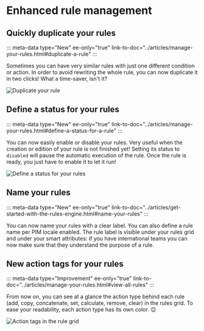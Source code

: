 # Enhanced rule management

## Quickly duplicate your rules
::: meta-data type="New" ee-only="true" link-to-doc="../articles/manage-your-rules.html#duplicate-a-rule"
:::

Sometimes you can have very similar rules with just one different condition or action. In order to avoid rewriting the whole rule, you can now duplicate it in two clicks! What a time-saver, isn't it?

![Duplicate your rule](../img/duplicate-a-rule.png)

## Define a status for your rules
::: meta-data type="New" ee-only="true" link-to-doc="../articles/manage-your-rules.html#define-a-status-for-a-rule"
:::

You can now easily enable or disable your rules. Very useful when the creation or edition of your rule is not finished yet! Setting its status to `disabled` will pause the automatic execution of the rule. 
Once the rule is ready, you just have to enable it to let it run!

![Define a status for your rules](../img/disabled-status-of-a-rule.png)

## Name your rules
::: meta-data type="New" ee-only="true" link-to-doc="../articles/get-started-with-the-rules-engine.html#name-your-rules"
:::

You can now name your rules with a clear label. You can also define a rule name per PIM locale enabled. The rule label is visible under your rules grid and under your smart attributes: if you have international teams you can now make sure that they understand the purpose of a rule.

## New action tags for your rules
::: meta-data type="Improvement" ee-only="true" link-to-doc="../articles/manage-your-rules.html#view-all-rules"
:::

From now on, you can see at a glance the action type behind each rule (add, copy, concatenate, set, calculate, remove, clear) in the rules grid. To ease your readability, each action type has its own color. :wink:

![Action tags in the rule grid](../img/rule-action-tags-in-the-rule-grid.png)
